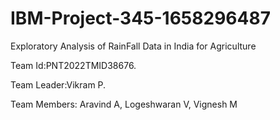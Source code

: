 # IBM-Project-345-1658296487
Exploratory Analysis of RainFall Data in India for Agriculture


Team Id:PNT2022TMID38676.

Team Leader:Vikram P.

Team Members: Aravind A, Logeshwaran V, Vignesh M
